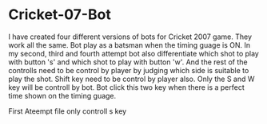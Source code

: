# Cricket-07-Bot
I have created four different versions of bots for Cricket 2007 game. They work all the same. Bot play as a batsman when the timing guage is ON. In my second, third and fourth attempt bot also differentiate which shot to play with button 's' and which shot to play with button 'w'. And the rest of the controlls need to be control by player by judging which side is suitable to play the shot. Shift key need to be control by player also. Only the S and W key will be controll by bot. Bot click this two key when there is a perfect time shown on the timing guage. 

First Ateempt file only controll s key
